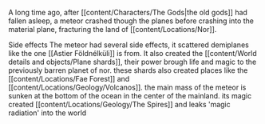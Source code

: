 A long time ago, after [[content/Characters/The Gods|the old gods]] had fallen asleep, a meteor crashed though the planes before crashing into the material plane, fracturing the land of [[content/Locations/Nor]]. 

Side effects 
The meteor had several side effects, it scattered demiplanes like the one [[Astier Földnélküli]] is from.
It also created the [[content/World details and objects/Plane shards]], their power brough life and magic to the previously barren planet of nor. these shards also created places like the [[content/Locations/Fae Forest]] and [[content/Locations/Geology/Volcanos]].
the main mass of the meteor is sunken at the bottom of the ocean in the center of the mainland. 
its magic created [[content/Locations/Geology/The Spires]] and leaks 'magic radiation' into the world